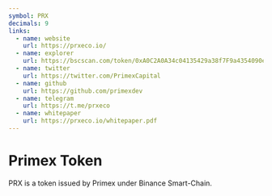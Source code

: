 ```yaml
---
symbol: PRX
decimals: 9
links:
  - name: website
    url: https://prxeco.io/
  - name: explorer
    url: https://bscscan.com/token/0xA0C2A0A34c04135429a38f7F9a4354090e00145A
  - name: twitter
    url: https://twitter.com/PrimexCapital
  - name: github
    url: https://github.com/primexdev
  - name: telegram
    url: https://t.me/prxeco
  - name: whitepaper
    url: https://prxeco.io/whitepaper.pdf
---
```


# Primex Token

PRX is a token issued by Primex under Binance Smart-Chain.
